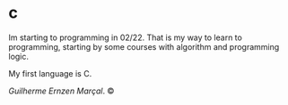 # c
Im starting to programming in 02/22. 
That is my way to learn to programming, starting by some courses with algorithm and programming logic.

My first language is C.

*Guilherme Ernzen Marçal*. ©
